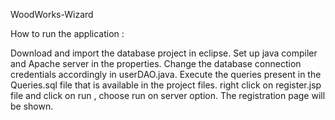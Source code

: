 WoodWorks-Wizard




How to run the application :

Download and import the database project in eclipse.
Set up java compiler and Apache server in the properties.
Change the database connection credentials accordingly in userDAO.java.
Execute the queries present in the Queries.sql file that is available in the project files.
right click on register.jsp file and click on run , choose run on server option.
The registration page will be shown.
